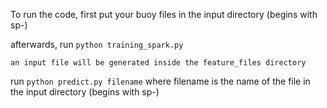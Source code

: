 


To run the code, first put your buoy files in the input directory (begins with sp-)

afterwards, run `python training_spark.py`

`an input file will be generated inside the feature_files directory` 

run `python predict.py filename` where filename is the name of the file in the input directory (begins with sp-)





